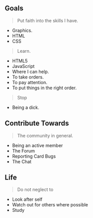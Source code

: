 Goals
--
> Put faith into the skills I have.
* Graphics.
* HTML
* CSS

> Learn.
* HTML5
* JavaScript
* Where I can help.
* To take orders.
* To pay attention.
* To put things in the right order.

> Stop
* Being a dick.

Contribute Towards
--
> The community in general.
* Being an active member
* The Forum
* Reporting Card Bugs
* The Chat

Life
--

> Do not neglect to
* Look after self
* Watch out for others where possible
* Study
